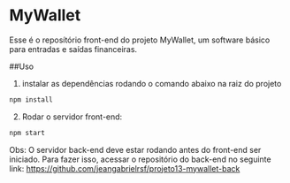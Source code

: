 # MyWallet

Esse é o reposítório front-end do projeto MyWallet, um software básico para entradas e saídas financeiras.

##Uso
1) instalar as dependências rodando o comando abaixo na raiz do projeto
```bash
npm install
```

2) Rodar o servidor front-end: 
```bash
npm start
```

Obs: O servidor back-end deve estar rodando antes do front-end ser iniciado. Para fazer isso,  acessar o repositório do back-end no seguinte link: https://github.com/jeangabrielrsf/projeto13-mywallet-back
